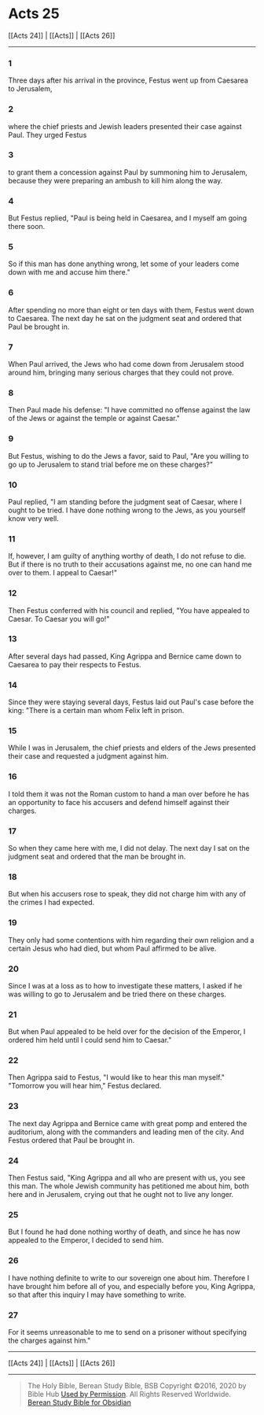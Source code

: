 # Acts 25

[[Acts 24]] | [[Acts]] | [[Acts 26]]

---

### 1
Three days after his arrival in the province, Festus went up from Caesarea to Jerusalem,

### 2
where the chief priests and Jewish leaders presented their case against Paul. They urged Festus

### 3
to grant them a concession against Paul by summoning him to Jerusalem, because they were preparing an ambush to kill him along the way.

### 4
But Festus replied, "Paul is being held in Caesarea, and I myself am going there soon.

### 5
So if this man has done anything wrong, let some of your leaders come down with me and accuse him there."

### 6
After spending no more than eight or ten days with them, Festus went down to Caesarea. The next day he sat on the judgment seat and ordered that Paul be brought in.

### 7
When Paul arrived, the Jews who had come down from Jerusalem stood around him, bringing many serious charges that they could not prove.

### 8
Then Paul made his defense: "I have committed no offense against the law of the Jews or against the temple or against Caesar."

### 9
But Festus, wishing to do the Jews a favor, said to Paul, "Are you willing to go up to Jerusalem to stand trial before me on these charges?"

### 10
Paul replied, "I am standing before the judgment seat of Caesar, where I ought to be tried. I have done nothing wrong to the Jews, as you yourself know very well.

### 11
If, however, I am guilty of anything worthy of death, I do not refuse to die. But if there is no truth to their accusations against me, no one can hand me over to them. I appeal to Caesar!"

### 12
Then Festus conferred with his council and replied, "You have appealed to Caesar. To Caesar you will go!"

### 13
After several days had passed, King Agrippa and Bernice came down to Caesarea to pay their respects to Festus.

### 14
Since they were staying several days, Festus laid out Paul's case before the king: "There is a certain man whom Felix left in prison.

### 15
While I was in Jerusalem, the chief priests and elders of the Jews presented their case and requested a judgment against him.

### 16
I told them it was not the Roman custom to hand a man over before he has an opportunity to face his accusers and defend himself against their charges.

### 17
So when they came here with me, I did not delay. The next day I sat on the judgment seat and ordered that the man be brought in.

### 18
But when his accusers rose to speak, they did not charge him with any of the crimes I had expected.

### 19
They only had some contentions with him regarding their own religion and a certain Jesus who had died, but whom Paul affirmed to be alive.

### 20
Since I was at a loss as to how to investigate these matters, I asked if he was willing to go to Jerusalem and be tried there on these charges.

### 21
But when Paul appealed to be held over for the decision of the Emperor, I ordered him held until I could send him to Caesar."

### 22
Then Agrippa said to Festus, "I would like to hear this man myself." "Tomorrow you will hear him," Festus declared.

### 23
The next day Agrippa and Bernice came with great pomp and entered the auditorium, along with the commanders and leading men of the city. And Festus ordered that Paul be brought in.

### 24
Then Festus said, "King Agrippa and all who are present with us, you see this man. The whole Jewish community has petitioned me about him, both here and in Jerusalem, crying out that he ought not to live any longer.

### 25
But I found he had done nothing worthy of death, and since he has now appealed to the Emperor, I decided to send him.

### 26
I have nothing definite to write to our sovereign one about him. Therefore I have brought him before all of you, and especially before you, King Agrippa, so that after this inquiry I may have something to write.

### 27
For it seems unreasonable to me to send on a prisoner without specifying the charges against him."

---

[[Acts 24]] | [[Acts]] | [[Acts 26]]

---

> The Holy Bible, Berean Study Bible, BSB
> Copyright &copy;2016, 2020 by Bible Hub
> [Used by Permission](https://berean.bible/terms.htm). All Rights Reserved Worldwide.
> [Berean Study Bible for Obsidian](https://github.com/gapmiss/berean-study-bible-for-obsidian)


